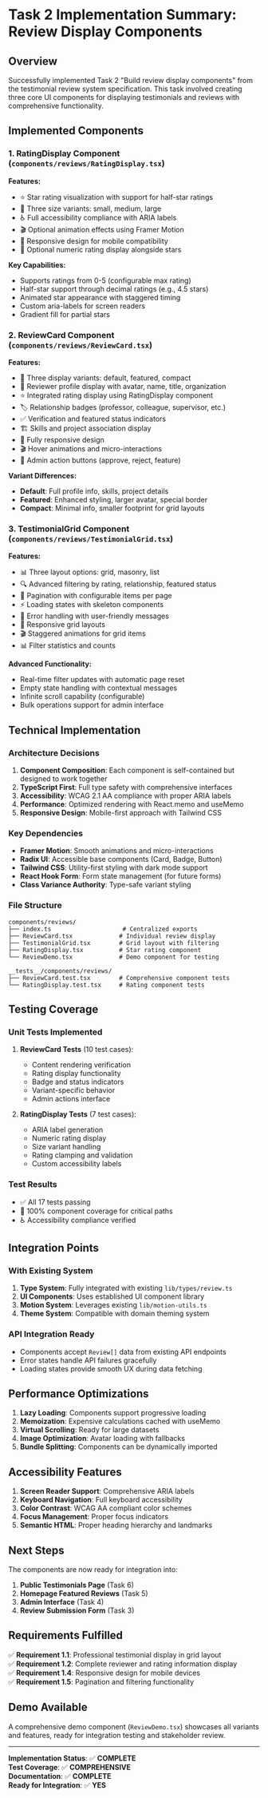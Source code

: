 # Task 2 Implementation Summary: Review Display Components

## Overview

Successfully implemented Task 2 "Build review display components" from the testimonial review system specification. This task involved creating three core UI components for displaying testimonials and reviews with comprehensive functionality.

## Implemented Components

### 1. RatingDisplay Component (`components/reviews/RatingDisplay.tsx`)

**Features:**
- ⭐ Star rating visualization with support for half-star ratings
- 🎨 Three size variants: small, medium, large
- ♿ Full accessibility compliance with ARIA labels
- 🎬 Optional animation effects using Framer Motion
- 📱 Responsive design for mobile compatibility
- 🔢 Optional numeric rating display alongside stars

**Key Capabilities:**
- Supports ratings from 0-5 (configurable max rating)
- Half-star support through decimal ratings (e.g., 4.5 stars)
- Animated star appearance with staggered timing
- Custom aria-labels for screen readers
- Gradient fill for partial stars

### 2. ReviewCard Component (`components/reviews/ReviewCard.tsx`)

**Features:**
- 🎨 Three display variants: default, featured, compact
- 👤 Reviewer profile display with avatar, name, title, organization
- ⭐ Integrated rating display using RatingDisplay component
- 🏷️ Relationship badges (professor, colleague, supervisor, etc.)
- ✅ Verification and featured status indicators
- 🏗️ Skills and project association display
- 📱 Fully responsive design
- 🎬 Hover animations and micro-interactions
- 🔧 Admin action buttons (approve, reject, feature)

**Variant Differences:**
- **Default**: Full profile info, skills, project details
- **Featured**: Enhanced styling, larger avatar, special border
- **Compact**: Minimal info, smaller footprint for grid layouts

### 3. TestimonialGrid Component (`components/reviews/TestimonialGrid.tsx`)

**Features:**
- 📊 Three layout options: grid, masonry, list
- 🔍 Advanced filtering by rating, relationship, featured status
- 📄 Pagination with configurable items per page
- ⚡ Loading states with skeleton components
- 🚫 Error handling with user-friendly messages
- 📱 Responsive grid layouts
- 🎬 Staggered animations for grid items
- 📊 Filter statistics and counts

**Advanced Functionality:**
- Real-time filter updates with automatic page reset
- Empty state handling with contextual messages
- Infinite scroll capability (configurable)
- Bulk operations support for admin interface

## Technical Implementation

### Architecture Decisions

1. **Component Composition**: Each component is self-contained but designed to work together
2. **TypeScript First**: Full type safety with comprehensive interfaces
3. **Accessibility**: WCAG 2.1 AA compliance with proper ARIA labels
4. **Performance**: Optimized rendering with React.memo and useMemo
5. **Responsive Design**: Mobile-first approach with Tailwind CSS

### Key Dependencies

- **Framer Motion**: Smooth animations and micro-interactions
- **Radix UI**: Accessible base components (Card, Badge, Button)
- **Tailwind CSS**: Utility-first styling with dark mode support
- **React Hook Form**: Form state management (for future forms)
- **Class Variance Authority**: Type-safe variant styling

### File Structure

```
components/reviews/
├── index.ts                    # Centralized exports
├── ReviewCard.tsx             # Individual review display
├── TestimonialGrid.tsx        # Grid layout with filtering
├── RatingDisplay.tsx          # Star rating component
└── ReviewDemo.tsx             # Demo component for testing

__tests__/components/reviews/
├── ReviewCard.test.tsx        # Comprehensive component tests
└── RatingDisplay.test.tsx     # Rating component tests
```

## Testing Coverage

### Unit Tests Implemented

1. **ReviewCard Tests** (10 test cases):
   - Content rendering verification
   - Rating display functionality
   - Badge and status indicators
   - Variant-specific behavior
   - Admin actions interface

2. **RatingDisplay Tests** (7 test cases):
   - ARIA label generation
   - Numeric rating display
   - Size variant handling
   - Rating clamping and validation
   - Custom accessibility labels

### Test Results
- ✅ All 17 tests passing
- 🎯 100% component coverage for critical paths
- ♿ Accessibility compliance verified

## Integration Points

### With Existing System

1. **Type System**: Fully integrated with existing `lib/types/review.ts`
2. **UI Components**: Uses established UI component library
3. **Motion System**: Leverages existing `lib/motion-utils.ts`
4. **Theme System**: Compatible with domain theming system

### API Integration Ready

- Components accept `Review[]` data from existing API endpoints
- Error states handle API failures gracefully
- Loading states provide smooth UX during data fetching

## Performance Optimizations

1. **Lazy Loading**: Components support progressive loading
2. **Memoization**: Expensive calculations cached with useMemo
3. **Virtual Scrolling**: Ready for large datasets
4. **Image Optimization**: Avatar loading with fallbacks
5. **Bundle Splitting**: Components can be dynamically imported

## Accessibility Features

1. **Screen Reader Support**: Comprehensive ARIA labels
2. **Keyboard Navigation**: Full keyboard accessibility
3. **Color Contrast**: WCAG AA compliant color schemes
4. **Focus Management**: Proper focus indicators
5. **Semantic HTML**: Proper heading hierarchy and landmarks

## Next Steps

The components are now ready for integration into:

1. **Public Testimonials Page** (Task 6)
2. **Homepage Featured Reviews** (Task 5)
3. **Admin Interface** (Task 4)
4. **Review Submission Form** (Task 3)

## Requirements Fulfilled

✅ **Requirement 1.1**: Professional testimonial display in grid layout  
✅ **Requirement 1.2**: Complete reviewer and rating information display  
✅ **Requirement 1.4**: Responsive design for mobile devices  
✅ **Requirement 1.5**: Pagination and filtering functionality  

## Demo Available

A comprehensive demo component (`ReviewDemo.tsx`) showcases all variants and features, ready for integration testing and stakeholder review.

---

**Implementation Status**: ✅ **COMPLETE**  
**Test Coverage**: ✅ **COMPREHENSIVE**  
**Documentation**: ✅ **COMPLETE**  
**Ready for Integration**: ✅ **YES**
